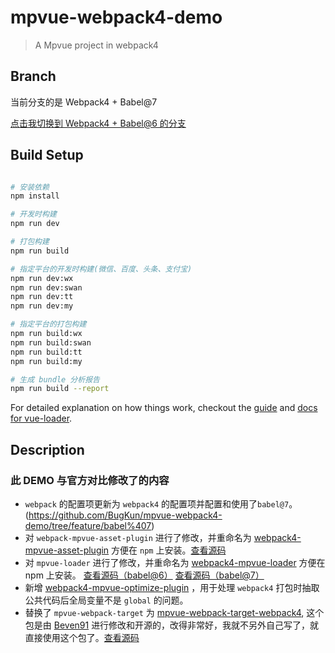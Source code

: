 # mpvue-webpack4-demo

> A Mpvue project in webpack4

## Branch
当前分支的是 Webpack4 + Babel@7

[点击我切换到 Webpack4 + Babel@6 的分支](https://github.com/BugKun/mpvue-webpack4-demo/tree/master)

## Build Setup

``` bash

# 安装依赖
npm install

# 开发时构建
npm run dev

# 打包构建
npm run build

# 指定平台的开发时构建(微信、百度、头条、支付宝)
npm run dev:wx
npm run dev:swan
npm run dev:tt
npm run dev:my

# 指定平台的打包构建
npm run build:wx
npm run build:swan
npm run build:tt
npm run build:my

# 生成 bundle 分析报告
npm run build --report
```

For detailed explanation on how things work, checkout the [guide](http://vuejs-templates.github.io/webpack/) and [docs for vue-loader](http://vuejs.github.io/vue-loader).

## Description
### 此 DEMO 与官方对比修改了的内容
* `webpack` 的配置项更新为 `webpack4` 的配置项并配置和使用了`babel@7`。(https://github.com/BugKun/mpvue-webpack4-demo/tree/feature/babel%407)
* 对 `webpack-mpvue-asset-plugin` 进行了修改，并重命名为 [webpack4-mpvue-asset-plugin](https://www.npmjs.com/package/webpack4-mpvue-asset-plugin) 方便在 `npm` 上安装。[查看源码](https://github.com/BugKun/webpack-mpvue-asset-plugin/tree/feature/webpack4)
* 对 `mpvue-loader` 进行了修改，并重命名为 [webpack4-mpvue-loader](https://www.npmjs.com/package/webpack4-mpvue-loader) 方便在 npm 上安装。
[查看源码（babel@6）](https://github.com/BugKun/mpvue-loader/tree/feature/webpack4-support)
[查看源码（babel@7）](https://github.com/BugKun/mpvue-loader/tree/feature/webpack4_babel%407-support)
* 新增 [webpack4-mpvue-optimize-plugin](https://www.npmjs.com/package/webpack4-mpvue-optimize-plugin) ，用于处理 `webpack4` 打包时抽取公共代码后全局变量不是 `global` 的问题。
* 替换了 `mpvue-webpack-target` 为 [mpvue-webpack-target-webpack4](https://www.npmjs.com/package/mpvue-webpack-target-webpack4), 这个包是由 [Beven91](https://github.com/Beven91) 进行修改和开源的，改得非常好，我就不另外自己写了，就直接使用这个包了。[查看源码](https://github.com/Beven91/mpvue-webpack-target)
